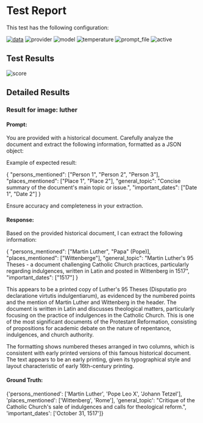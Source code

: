 # Test Report

This test has the following configuration:

<a href="/benchmarks/test_benchmark2"><img src="https://img.shields.io/badge/data-test_benchmark2-lightgrey" alt="data"></a>&nbsp;<img src="https://img.shields.io/badge/provider-anthropic-green" alt="provider">&nbsp;<img src="https://img.shields.io/badge/model-claude--3--5--sonnet--20241022-blue" alt="model">&nbsp;<img src="https://img.shields.io/badge/temperature-0.5-7fff00" alt="temperature">&nbsp;<img src="https://img.shields.io/badge/prompt_file-a_prompt.txt-lightgrey" alt="prompt_file">&nbsp;<img src="https://img.shields.io/badge/active-yes-brightgreen" alt="active">

## Test Results
<img src="https://img.shields.io/badge/score-niy-brightgreen" alt="score">&nbsp;

## Detailed Results

### Result for image: luther

#### Prompt:
  You are provided with a historical document. Carefully analyze the document and extract the following information, formatted as a JSON object:

Example of expected result:

{
"persons_mentioned": ["Person 1", "Person 2", "Person 3"],
"places_mentioned": ["Place 1", "Place 2"],
"general_topic": "Concise summary of the document's main topic or issue.",
"important_dates": ["Date 1", "Date 2"]
}

Ensure accuracy and completeness in your extraction.

#### Response:
  Based on the provided historical document, I can extract the following information:

{
"persons_mentioned": ["Martin Luther", "Papa" (Pope)],
"places_mentioned": ["Wittenberge"],
"general_topic": "Martin Luther's 95 Theses - a document challenging Catholic Church practices, particularly regarding indulgences, written in Latin and posted in Wittenberg in 1517",
"important_dates": ["1517"]
}

This appears to be a printed copy of Luther's 95 Theses (Disputatio pro declaratione virtutis indulgentiarum), as evidenced by the numbered points and the mention of Martin Luther and Wittenberg in the header. The document is written in Latin and discusses theological matters, particularly focusing on the practice of indulgences in the Catholic Church. This is one of the most significant documents of the Protestant Reformation, consisting of propositions for academic debate on the nature of repentance, indulgences, and church authority.

The formatting shows numbered theses arranged in two columns, which is consistent with early printed versions of this famous historical document. The text appears to be an early printing, given its typographical style and layout characteristic of early 16th-century printing.

#### Ground Truth:
  {'persons_mentioned': ['Martin Luther', 'Pope Leo X', 'Johann Tetzel'], 'places_mentioned': ['Wittenberg', 'Rome'], 'general_topic': "Critique of the Catholic Church's sale of indulgences and calls for theological reform.", 'important_dates': ['October 31, 1517']}

